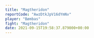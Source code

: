 ```yaml
---
title: "Magtheridon"
reportCode: "AwzDtkJpV16dYmNv"
player: "Bømbas"
fight: "Magtheridon"
date: 2021-09-15T19:58:37.879000+00:00
---
```


